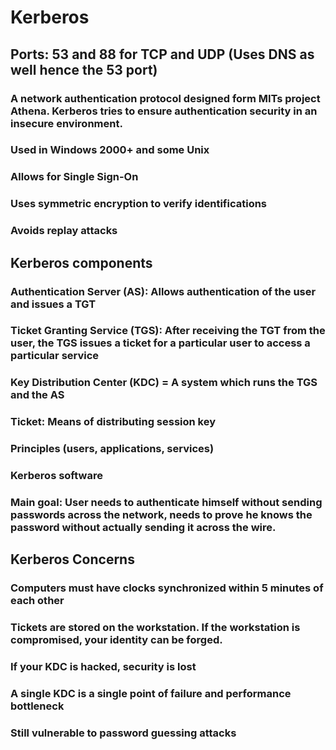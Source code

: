 # Kerberos

## Ports: 53 and 88 for TCP and UDP (Uses DNS as well hence the 53 port)

### A network authentication protocol designed form MITs project Athena. Kerberos tries to ensure authentication security in an insecure environment.

### Used in Windows 2000+ and some Unix

### Allows for Single Sign-On

### Uses symmetric encryption to verify identifications

### Avoids replay attacks

## Kerberos components

### Authentication Server (AS): Allows authentication of the user and issues a TGT

### Ticket Granting Service (TGS): After receiving the TGT from the user, the TGS issues a ticket for a particular user to access a particular service

### Key Distribution Center (KDC) = A system which runs the TGS and the AS

### Ticket: Means of distributing session key

### Principles (users, applications, services)

### Kerberos software

### Main goal: User needs to authenticate himself without sending passwords across the network, needs to prove he knows the password without actually sending it across the wire.

## Kerberos Concerns

### Computers must have clocks synchronized within 5 minutes of each other

### Tickets are stored on the workstation. If the workstation is compromised, your identity can be forged.

### If your KDC is hacked, security is lost

### A single KDC is a single point of failure and performance bottleneck

### Still vulnerable to password guessing attacks

